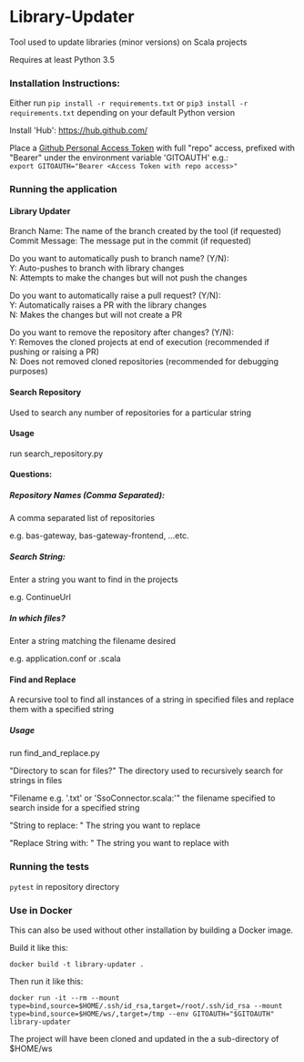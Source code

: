 # Library-Updater
Tool used to update libraries (minor versions) on Scala projects

Requires at least Python 3.5

### Installation Instructions: 

Either run
`pip install -r requirements.txt` or `pip3 install -r requirements.txt` depending on your default Python version

Install 'Hub':
https://hub.github.com/

Place a [Github Personal Access Token](https://help.github.com/en/articles/creating-a-personal-access-token-for-the-command-line) with full "repo" access, prefixed with "Bearer" under the environment variable 'GITOAUTH' e.g.:  
`export GITOAUTH="Bearer <Access Token with repo access>"`

### Running the application

#### Library Updater

Branch Name: The name of the branch created by the tool (if requested)  
Commit Message: The message put in the commit (if requested) 

Do you want to automatically push to branch name? (Y/N):  
Y: Auto-pushes to branch with library changes \
N: Attempts to make the changes but will not push the changes

Do you want to automatically raise a pull request? (Y/N):  
Y: Automatically raises a PR with the library changes  
N: Makes the changes but will not create a PR

Do you want to remove the repository after changes? (Y/N):  
Y: Removes the cloned projects at end of execution (recommended if pushing or raising a PR)  
N: Does not removed cloned repositories (recommended for debugging purposes)

#### Search Repository

Used to search any number of repositories for a particular string

#### Usage

run search_repository.py

#### Questions: 

##### Repository Names (Comma Separated):

A comma separated list of repositories

e.g. bas-gateway, bas-gateway-frontend, ...etc.

##### Search String:

Enter a string you want to find in the projects

e.g. ContinueUrl 

##### In which files?

Enter a string matching the filename desired

e.g. application.conf or .scala


#### Find and Replace

A recursive tool to find all instances of a string in specified files and replace them with a specified string

##### Usage

run find_and_replace.py

"Directory to scan for files?" The directory used to recursively search for strings in files

"Filename e.g. '.txt' or 'SsoConnector.scala:'" the filename specified to search inside for a specified string

"String to replace: " The string you want to replace

"Replace String with: " The string you want to replace with

### Running the tests
`pytest` in repository directory


### Use in Docker

This can also be used without other installation by building a Docker image.

Build it like this:

`docker build -t library-updater .`

Then run it like this:

`docker run -it --rm --mount type=bind,source=$HOME/.ssh/id_rsa,target=/root/.ssh/id_rsa --mount type=bind,source=$HOME/ws/,target=/tmp --env GITOAUTH="$GITOAUTH" library-updater`

The project will have been cloned and updated in the a sub-directory of $HOME/ws

